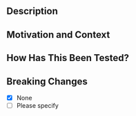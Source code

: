 Description
---

Motivation and Context
---

How Has This Been Tested?
---

Breaking Changes
---

- [x] None
- [ ] Please specify

<!-- Does this include a breaking change? If so, include this line as a footer -->
<!-- BREAKING CHANGE: Describe the breaking change -->

